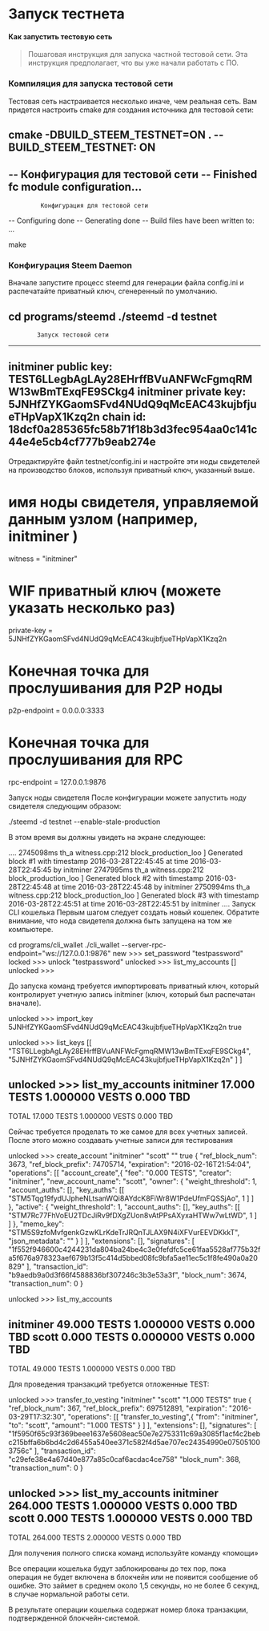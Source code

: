 # Запуск тестнета

#### Как запустить тестовую сеть
> Пошаговая инструкция для запуска частной тестовой сети. Эта инструкция предполагает, что вы уже начали работать с ПО. 

### Компиляция для запуска тестовой сети 
Тестовая сеть настраивается несколько иначе, чем реальная сеть. Вам придется настроить cmake для создания источника для тестовой сети:

cmake -DBUILD_STEEM_TESTNET=ON .
-- BUILD_STEEM_TESTNET: ON
--
--              Конфигурация для тестовой сети
-- Finished fc module configuration...
--
             Конфигурация для тестовой сети 

-- Configuring done
-- Generating done
-- Build files have been written to: ...

make


### Конфигурация Steem Daemon
Вначале запустите процесс steemd для генерации файла config.ini и распечатайте приватный ключ, сгенеренный по умолчанию.

cd programs/steemd
./steemd -d testnet 
------------------------------------------------------

            Запуск тестовой сети

------------------------------------------------------
initminer public key: TEST6LLegbAgLAy28EHrffBVuANFWcFgmqRMW13wBmTExqFE9SCkg4
initminer private key: 5JNHfZYKGaomSFvd4NUdQ9qMcEAC43kujbfjueTHpVapX1Kzq2n
chain id: 18dcf0a285365fc58b71f18b3d3fec954aa0c141c44e4e5cb4cf777b9eab274e
------------------------------------------------------
Отредактируйте файл testnet/config.ini и настройте эти ноды свидетелей на производство блоков, используя приватный ключ, указанный выше.

# имя ноды свидетеля, управляемой данным узлом (например, initminer )
  witness = "initminer"

# WIF приватный ключ (можете указать несколько раз)
  private-key = 5JNHfZYKGaomSFvd4NUdQ9qMcEAC43kujbfjueTHpVapX1Kzq2n

# Конечная точка для прослушивания для P2P ноды 
  p2p-endpoint = 0.0.0.0:3333

# Конечная точка для прослушивания для RPC 
  rpc-endpoint = 127.0.0.1:9876


Запуск ноды свидетеля 
После конфигурации можете запустить ноду свидетеля следующим образом:

 ./steemd -d testnet --enable-stale-production 


В этом время вы должны увидеть на экране следующее:

  ....
  2745098ms th_a  witness.cpp:212 block_production_loo ] Generated block #1 with timestamp 2016-03-28T22:45:45 at time 2016-03-28T22:45:45 by initminer
  2747995ms th_a  witness.cpp:212 block_production_loo ] Generated block #2 with timestamp 2016-03-28T22:45:48 at time 2016-03-28T22:45:48 by initminer
  2750994ms th_a  witness.cpp:212 block_production_loo ] Generated block #3 with timestamp 2016-03-28T22:45:51 at time 2016-03-28T22:45:51 by initminer
  ....
Запуск CLI кошелька
Первым шагом следует создать новый кошелек. Обратите внимание, что нода свидетеля должна быть запущена на том же компьютере.

cd programs/cli_wallet 
./cli_wallet --server-rpc-endpoint="ws://127.0.0.1:9876"
new >>> set_password "testpassword"
locked >>> unlock "testpassword"
unlocked >>> list_my_accounts 
[]
unlocked >>> 


До запуска команд требуется импортировать приватный ключ, который контролирует учетную запись initminer (ключ, который был распечатан вначале).

unlocked >>> import_key 5JNHfZYKGaomSFvd4NUdQ9qMcEAC43kujbfjueTHpVapX1Kzq2n
true

unlocked >>> list_keys
[[
    "TST6LLegbAgLAy28EHrffBVuANFWcFgmqRMW13wBmTExqFE9SCkg4",
    "5JNHfZYKGaomSFvd4NUdQ9qMcEAC43kujbfjueTHpVapX1Kzq2n"
  ]
]

unlocked >>> list_my_accounts
initminer                17.000 TESTS       1.000000 VESTS            0.000 TBD
-------------------------------------------------------------------------
TOTAL                    17.000 TESTS       1.000000 VESTS            0.000 TBD


Сейчас требуется проделать то же самое для всех учетных записей. После этого можно создавать учетные записи для тестирования 

unlocked >>> create_account "initminer" "scott" "" true
{
  "ref_block_num": 3673,
  "ref_block_prefix": 74705714,
  "expiration": "2016-02-16T21:54:04",
  "operations": [[
      "account_create",{
        "fee": "0.000 TESTS",
        "creator": "initminer",
        "new_account_name": "scott",
        "owner": {
          "weight_threshold": 1,
          "account_auths": [],
          "key_auths": [[
              "STM5Tqg19fydUJpheNLtsanWQi8AYdcK8FiWr8W1PdeUfmFQSSjAo",
              1
            ]
          ]
        },
        "active": {
          "weight_threshold": 1,
          "account_auths": [],
          "key_auths": [[
              "STM7Rc77FhVoEU2TDcJiRv9fDXgZUon8vAtPPsAXyxaHTWw7wLtWD",
              1
            ]
          ]
        },
        "memo_key": "STM5S9zfoMvfgenkGzwKLrKdeTrJRQnTJLAX9N4iXFVurEEVDKkkT",
        "json_metadata": ""
      }
    ]
  ],
  "extensions": [],
  "signatures": [
    "1f552f946600c4244231da804ba24be4c3e0fefdfc5ce61faa5528af775b32fa5f676a978323aef679b13f5c414d5bbed08fc9bfa5ae11ec5c1f8fe490a0a20829"
  ],
  "transaction_id": "b9aedb9a0d3f66f4588836bf307246c3b3e53a3f",
  "block_num": 3674,
  "transaction_num": 0
}

unlocked >>> list_my_accounts

initminer                49.000 TESTS       1.000000 VESTS            0.000 TBD
scott                     0.000 TESTS       0.000000 VESTS            0.000 TBD
-------------------------------------------------------------------------
TOTAL                    49.000 TESTS       1.000000 VESTS            0.000 TBD


Для проведения транзакций требуется отложенные TEST:

unlocked >>> transfer_to_vesting "initminer" "scott" "1.000 TESTS" true
{
  "ref_block_num": 367,
  "ref_block_prefix": 697512891,
  "expiration": "2016-03-29T17:32:30",
  "operations": [[
      "transfer_to_vesting",{
        "from": "initminer",
        "to": "scott",
        "amount": "1.000 TESTS"
      }
    ]
  ],
  "extensions": [],
  "signatures": [
    "1f5950f65c93f369beee1637e5608eac50e7e2753311c69a3085f1acf4c2bebc215bffa6b6bd4c2d6455a540ee371c582f4d5ae707ec24354990e075051003756c"
  ],
  "transaction_id": "c29efe38e4a67d40e877a85c0caf6acdac4ce758"
  "block_num": 368,
  "transaction_num": 0
}

unlocked >>> list_my_accounts
initminer               264.000 TESTS       1.000000 VESTS            0.000 TBD
scott                     0.000 TESTS       1.000000 VESTS            0.000 TBD
-------------------------------------------------------------------------
TOTAL                   264.000 TESTS       2.000000 VESTS            0.000 TBD


Для получения полного списка команд используйте команду «помощи»

Все операции кошелька будут заблокированы до тех пор, пока операция не будет включена в блокчейн или не появится сообщение об ошибке. Это займет в среднем около 1,5 секунды, но не более 6 секунд, в случае нормальной работы сети.

В результате операции кошелька содержат номер блока транзакции, подтвержденной блокчейн-системой.






